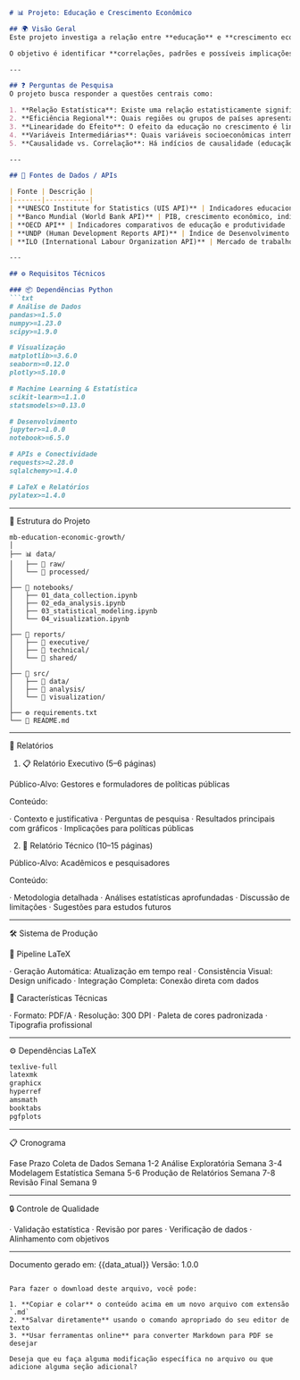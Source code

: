 ```markdown
# 📊 Projeto: Educação e Crescimento Econômico

## 🌍 Visão Geral
Este projeto investiga a relação entre **educação** e **crescimento econômico**, explorando dados de múltiplas fontes globais para compreender como indicadores educacionais influenciam o desenvolvimento econômico de países e regiões.

O objetivo é identificar **correlações, padrões e possíveis implicações de políticas públicas** que possam reforçar a importância do investimento em educação para o crescimento sustentável.

---

## ❓ Perguntas de Pesquisa
O projeto busca responder a questões centrais como:

1. **Relação Estatística**: Existe uma relação estatisticamente significativa entre indicadores educacionais (taxa de matrícula, anos médios de escolaridade, gasto público em educação) e crescimento econômico (PIB per capita, crescimento anual do PIB)?
2. **Eficiência Regional**: Quais regiões ou grupos de países apresentam maior eficiência na transformação de investimentos em educação em crescimento econômico?
3. **Linearidade do Efeito**: O efeito da educação no crescimento é linear, ou existem pontos de saturação (diminuição dos retornos marginais)?
4. **Variáveis Intermediárias**: Quais variáveis socioeconômicas intermediárias (desigualdade, mercado de trabalho, inovação tecnológica) mediam essa relação?
5. **Causalidade vs. Correlação**: Há indícios de causalidade (educação → crescimento) ou apenas correlação?

---

## 🔗 Fontes de Dados / APIs

| Fonte | Descrição |
|-------|-----------|
| **UNESCO Institute for Statistics (UIS API)** | Indicadores educacionais globais |
| **Banco Mundial (World Bank API)** | PIB, crescimento econômico, indicadores sociais |
| **OECD API** | Indicadores comparativos de educação e produtividade |
| **UNDP (Human Development Reports API)** | Índice de Desenvolvimento Humano e variáveis socioeconômicas |
| **ILO (International Labour Organization API)** | Mercado de trabalho e empregabilidade |

---

## ⚙️ Requisitos Técnicos

### 📦 Dependências Python
```txt
# Análise de Dados
pandas>=1.5.0
numpy>=1.23.0
scipy>=1.9.0

# Visualização
matplotlib>=3.6.0
seaborn>=0.12.0
plotly>=5.10.0

# Machine Learning & Estatística
scikit-learn>=1.1.0
statsmodels>=0.13.0

# Desenvolvimento
jupyter>=1.0.0
notebook>=6.5.0

# APIs e Conectividade
requests>=2.28.0
sqlalchemy>=1.4.0

# LaTeX e Relatórios
pylatex>=1.4.0
```

---

📂 Estrutura do Projeto

```
mb-education-economic-growth/
│
├── 📊 data/
│   ├── 📁 raw/
│   └── 📁 processed/
│
├── 📓 notebooks/
│   ├── 01_data_collection.ipynb
│   ├── 02_eda_analysis.ipynb
│   ├── 03_statistical_modeling.ipynb
│   └── 04_visualization.ipynb
│
├── 📝 reports/
│   ├── 📁 executive/
│   ├── 📁 technical/
│   └── 📁 shared/
│
├── 📁 src/
│   ├── 📁 data/
│   ├── 📁 analysis/
│   └── 📁 visualization/
│
├── ⚙️ requirements.txt
└── 📄 README.md
```

---

📄 Relatórios

1. 📋 Relatório Executivo (5–6 páginas)

Público-Alvo: Gestores e formuladores de políticas públicas

Conteúdo:

· Contexto e justificativa
· Perguntas de pesquisa
· Resultados principais com gráficos
· Implicações para políticas públicas

2. 🔧 Relatório Técnico (10–15 páginas)

Público-Alvo: Acadêmicos e pesquisadores

Conteúdo:

· Metodologia detalhada
· Análises estatísticas aprofundadas
· Discussão de limitações
· Sugestões para estudos futuros

---

🛠️ Sistema de Produção

📝 Pipeline LaTeX

· Geração Automática: Atualização em tempo real
· Consistência Visual: Design unificado
· Integração Completa: Conexão direta com dados

🎨 Características Técnicas

· Formato: PDF/A
· Resolução: 300 DPI
· Paleta de cores padronizada
· Tipografia profissional

---

⚙️ Dependências LaTeX

```txt
texlive-full
latexmk
graphicx
hyperref
amsmath
booktabs
pgfplots
```

---

📋 Cronograma

Fase Prazo
Coleta de Dados Semana 1-2
Análise Exploratória Semana 3-4
Modelagem Estatística Semana 5-6
Produção de Relatórios Semana 7-8
Revisão Final Semana 9

---

🔒 Controle de Qualidade

· Validação estatística
· Revisão por pares
· Verificação de dados
· Alinhamento com objetivos

---

Documento gerado em: {{data_atual}}
Versão: 1.0.0

```

Para fazer o download deste arquivo, você pode:

1. **Copiar e colar** o conteúdo acima em um novo arquivo com extensão `.md`
2. **Salvar diretamente** usando o comando apropriado do seu editor de texto
3. **Usar ferramentas online** para converter Markdown para PDF se desejar

Deseja que eu faça alguma modificação específica no arquivo ou que adicione alguma seção adicional?